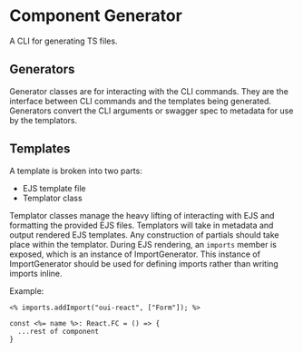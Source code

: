 # Component Generator

A CLI for generating TS files.

## Generators
Generator classes are for interacting with the CLI commands. They are the interface between CLI commands and the templates being generated. Generators convert the CLI arguments or swagger spec to metadata for use by the templators.

## Templates
A template is broken into two parts:
* EJS template file
* Templator class

Templator classes manage the heavy lifting of interacting with EJS and formatting the provided EJS files. Templators will take in metadata and output rendered EJS templates. Any construction of partials should take place within the templator. During EJS rendering, an `imports` member is exposed, which is an instance of ImportGenerator. This instance of ImportGenerator should be used for defining imports rather than writing imports inline.

Example:
```
<% imports.addImport("oui-react", ["Form"]); %>

const <%= name %>: React.FC = () => {
  ...rest of component
}
```
